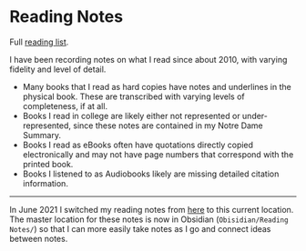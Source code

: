 # Reading Notes

Full [reading list](https://matthewkudija.com/reading).

I have been recording notes on what I read since about 2010, with varying fidelity and level of detail. 

- Many books that I read as hard copies have notes and underlines in the physical book. These are transcribed with varying levels of completeness, if at all.
- Books I read in college are likely either not represented or under-represented, since these notes are contained in my Notre Dame Summary.
- Books I read as eBooks often have quotations directly copied electronically and may not have page numbers that correspond with the printed book.
- Books I listened to as Audiobooks likely are missing detailed citation information.

---

In June 2021 I switched my reading notes from [here](https://github.com/mkudija/mkudija.github.io/tree/master/reading/notes) to this current location. The master location for these notes is now in Obsidian (`Obisidian/Reading Notes/`) so that I can more easily take notes as I go and connect ideas between notes.
